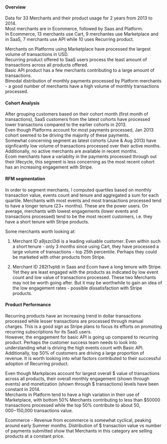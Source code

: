 #### Overview

Data for 33 Merchants and their product usage for 2 years from 2013 to 2014.<br>
Most merchants are in Ecommerce, followed by Saas and Platform.<br>
In Ecommerce, 13 merchants use Cart, 9 merchantes use Marketplace and in SaaS, 7 merchants use API while 10 uses Recurring product. 

Merchants on Platforms using Marketplace have processed the largest volume of transactions in USD. <br>
Recurring product offered to SaaS users process the least amount of transactions across all products offered. <br>
Basic API product has a few merchants contributing to a large amount of transactions. <br>
Bimodal distribution of monthly payments processed by Platform merchants - a good number of merchants have a high volume of monthly transactions processed.

#### Cohort Analysis

After grouping customers based on their cohort month (first month of transactions), SaaS customers from the latest cohorts have processed lower transactions compared to the earlier cohorts in 2013. <br>
Even though Platforms account for most payments processed, Jan 2013 cohort seemed to be driving the majority of these payments. <br>
Somewhat concerning segment as latest cohorts (June & Aug 2013) have signficantly low volume of transactions processed over their active months. Additionally, no active merchants are available in recent months. <br>
Ecom merchants have a variablity in the payments processed through out their lifecycle, this segment is less concerning as the most recent cohort has an increasing engagement with Stripe. 

#### RFM segmentation

In order to segment merchants, I computed quartiles based on monthly transaction value, events count and tenure and aggregated a sum for each quartile. Merchants with most events and most transactions processed tend to have a longer tenure (23+ months). These are the power users. On average, merchants with lowest engagements (lower events and transactions processed) tend to be the most recent customers, i.e. they have a short tenure with Stripe products.

Some merchants worth looking at:

1. Merchant ID a9jszcl3di is a leading valuable customer. Even within such a short tenure - only 3 months since using Cart, they have processed a large volume of transactions - top 25th percentile. Perhaps they could be marketed with other products from Stripe.

2. Merchant ID 282t1vpldi in Saas and Ecom have a long tenure with Stripe. Yet they are least engaged with the products as indicated by low event count and low value of transactions processed. These two Merchants may not be worth going after. But it may be worthwhile to gain an idea of the low engagement rates - possible dissatisfaction with Stripe products.


#### Product Performance

Recurring products have an increasing trend in dollar transactions processed while lesser transactions are processed through manual charges. This is a good sign as Stripe plans to focus its efforts on promoting recurring subscriptions for its SaaS users.<br> 
However, the engagement for basic API is going up compared to recurring product. Perhaps the customer success team needs to look into understanding what is driving the high events count with Basic API. <br>
Additionally, top 50% of customers are driving a large proportion of revenue. It is worth looking into what factors contributed to their successful adoption of Recurring product.

Even though Markplaces account for largest overall $ value of transactions across all products, their overall monthly engagement (shown through events) and monetization (shown through $ transactions) levels have been constant in 2014. <br>
Merchants in Platform tend to have a high variation in their use of Marketplace, with bottom 50% Merchants contributing to less than $50000 transactions processed while the top 50% contribute to about $50,000-$150,000 transactions value.

Ecommerce - Revenue from ecommerce is somewhat cyclical, peaking around early Summer months. Distribution of $ transaction value vs number of payments submitted show that Merchants in this category are selling products at a constant price.











